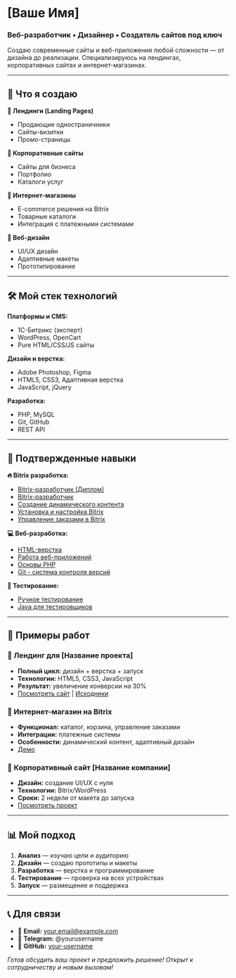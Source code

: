 # [Ваше Имя]
### Веб-разработчик • Дизайнер • Создатель сайтов под ключ

Создаю современные сайты и веб-приложения любой сложности — от дизайна до реализации. Специализируюсь на лендингах, корпоративных сайтах и интернет-магазинах.

---

## 🚀 Что я создаю

**🎯 Лендинги (Landing Pages)**
- Продающие одностраничники
- Сайты-визитки
- Промо-страницы

**🏢 Корпоративные сайты**
- Сайты для бизнеса
- Портфолио
- Каталоги услуг

**🛒 Интернет-магазины**
- E-commerce решения на Bitrix
- Товарные каталоги
- Интеграция с платежными системами

**🎨 Веб-дизайн**
- UI/UX дизайн
- Адаптивные макеты
- Прототипирование

---

## 🛠️ Мой стек технологий

**Платформы и CMS:**
- 1С-Битрикс (эксперт)
- WordPress, OpenCart
- Pure HTML/CSS/JS сайты

**Дизайн и верстка:**
- Adobe Photoshop, Figma
- HTML5, CSS3, Адаптивная верстка
- JavaScript, jQuery

**Разработка:**
- PHP, MySQL
- Git, GitHub
- REST API

---

## 📜 Подтвержденные навыки

**🔥 Bitrix разработка:**
- [Bitrix-разработчик (Диплом)](./certificates/bitrix-developer-diploma.pdf)
- [Bitrix-разработчик](./certificates/bitrix-developer.pdf)
- [Создание динамического контента](./certificates/bitrix-dynamic-content.pdf)
- [Установка и настройка Bitrix](./certificates/bitrix-installation.pdf)
- [Управление заказами в Bitrix](./certificates/BITRIX_управление%20заказами.pdf)

**💻 Веб-разработка:**
- [HTML-верстка](./certificates/html-layout.pdf)
- [Работа веб-приложений](./certificates/Работа%20веб-приложений.pdf)
- [Основы PHP](./certificates/PHP.pdf)
- [Git - система контроля версий](./certificates/git-version-control.pdf)

**🧪 Тестирование:**
- [Ручное тестирование](./certificates/manual-testing.pdf)
- [Java для тестировщиков](./certificates/java-testing.pdf)

---

## 💼 Примеры работ

### 🎯 Лендинг для [Название проекта]
- **Полный цикл:** дизайн + верстка + запуск
- **Технологии:** HTML5, CSS3, JavaScript
- **Результат:** увеличение конверсии на 30%
- [Посмотреть сайт](ссылка) | [Исходники](./projects/landing-project/)

### 🛒 Интернет-магазин на Bitrix
- **Функционал:** каталог, корзина, управление заказами
- **Интеграции:** платежные системы
- **Особенности:** динамический контент, адаптивный дизайн
- [Демо](./projects/online-store/)

### 🏢 Корпоративный сайт [Название компании]
- **Дизайн:** создание UI/UX с нуля
- **Технологии:** Bitrix/WordPress
- **Сроки:** 2 недели от макета до запуска
- [Посмотреть проект](./projects/corporate-site/)

---

## 📊 Мой подход

1. **Анализ** — изучаю цели и аудиторию
2. **Дизайн** — создаю прототипы и макеты
3. **Разработка** — верстка и программирование
4. **Тестирование** — проверка на всех устройствах
5. **Запуск** — размещение и поддержка

---

## 📞 Для связи

- 📧 **Email:** your.email@example.com
- 💬 **Telegram:** @yourusername
- 💼 **GitHub:** [your-username](https://github.com/your-username)

*Готов обсудить ваш проект и предложить решение! Открыт к сотрудничеству и новым вызовам!*

